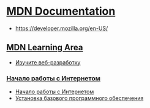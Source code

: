 # [MDN Documentation](../index.md)

- <a href="https://developer.mozilla.org/en-US/" target="_blank">https://developer.mozilla.org/en-US/</a>

## [MDN Learning Area](#)

- [Изучите веб-разработку](<./1. MDN Learning Area/1. Learn web development.md>)

### [Начало работы с Интернетом](#)

- [Начало работы с Интернетом](<./1. MDN Learning Area/2. Getting started with the web.md>)
- [Установка базового программного обеспечения](<./1. MDN Learning Area/3. Installing basic software.md>)
